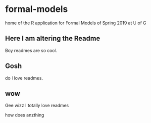 # formal-models
home of the R application for Formal Models of Spring 2019 at U of G

## Here I am altering the Readme
Boy readmes are so cool. 


## Gosh 
do I love readmes.

## wow

Gee wizz I totally love readmes

how does anzthing